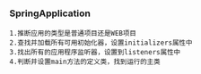 ### SpringApplication
```text
1.推断应用的类型是普通项目还是WEB项目
2.查找并加载所有可用初始化器，设置initializers属性中
3.找出所有的应用程序监听器，设置到listeners属性中
4.判断并设置main方法的定义类，找到运行的主类
```
